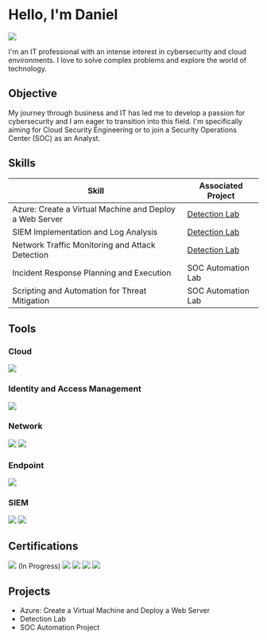 # Hello, I'm Daniel 
<a href="https://www.linkedin.com/in/danielwsnider"><img src="https://img.shields.io/badge/-LinkedIn-0072b1?&style=for-the-badge&logo=linkedin&logoColor=white" /></a>


I'm an IT professional with an intense interest in cybersecurity and cloud environments. I love to solve complex problems and explore the world of technology.

## Objective

My journey through business and IT has led me to develop a passion for cybersecurity and I am eager to transition into this field. I'm specifically aiming for Cloud Security Engineering or to join a Security Operations Center (SOC) as an Analyst.

## Skills

| Skill                                         | Associated Project         |
|-----------------------------------------------|----------------------------|
| Azure: Create a Virtual Machine and Deploy a Web Server | <a href="https://google.com](https://github.com/Danzz36/Azure-Create-a-Virtual-Machine-and-Deploy-a-Web-Server-/blob/main/README.md)">Detection Lab</a>|
| SIEM Implementation and Log Analysis          | <a href="https://google.com">Detection Lab</a>|
| Network Traffic Monitoring and Attack Detection | <a href="https://google.com">Detection Lab</a>|
| Incident Response Planning and Execution      | SOC Automation Lab|
| Scripting and Automation for Threat Mitigation | SOC Automation Lab|

## Tools

### Cloud
<div>
    <img src="https://img.shields.io/badge/-Microsoft%20Azure-0089D6?&style=for-the-badge&logo=Microsoft-Azure&logoColor=white" />
</div>

### Identity and Access Management
<div>
    <img src="https://img.shields.io/badge/-Microsoft%20Active%20Directory-003366?&style=for-the-badge&logo=Microsoft-Active-Directory&logoColor=white" />
</div>

### Network
<div>
    <img src="https://img.shields.io/badge/-Wireshark-1679A7?&style=for-the-badge&logo=Wireshark&logoColor=white" />
    <img src="https://img.shields.io/badge/-Suricata-EF3B2D?&style=for-the-badge&logo=Suricata&logoColor=white" />
</div>

### Endpoint
<div>
    <img src="https://img.shields.io/badge/-Microsoft_Defender_for_Endpoint-00A4EF?&style=for-the-badge&logo=Microsoft&logoColor=white" />
</div>

### SIEM
<div>
    <img src="https://img.shields.io/badge/-Microsoft_Sentinel-0078D4?&style=for-the-badge&logo=Microsoft&logoColor=white" />
    <img src="https://img.shields.io/badge/-Splunk-000000?&style=for-the-badge&logo=Splunk&logoColor=white" />
</div>

## Certifications
<div>
<img src="https://img.shields.io/badge/-Microsoft%20Cybersecurity%20Analyst%20(SC--900)-0078D4?&style=for-the-badge&logo=Microsoft&logoColor=white" /> (In Progress)
<img src="https://img.shields.io/badge/-Security%2B-FF0000?&style=for-the-badge&logo=CompTIA&logoColor=white" />
<img src="https://img.shields.io/badge/-Google%20Cybersecurity-4285F4?&style=for-the-badge&logo=Google&logoColor=white" />
<img src="https://img.shields.io/badge/-A%2B-4D4D4D?&style=for-the-badge&logo=CompTIA&logoColor=white" />
<img src="https://img.shields.io/badge/-GRC%20Mastery-000080?&style=for-the-badge&logoColor=white" />
</div>

## Projects
- Azure: Create a Virtual Machine and Deploy a Web Server
- Detection Lab
- SOC Automation Project
<!--
**Danzz36/Danzz36** is a ✨ _special_ ✨ repository because its `README.md` (this file) appears on your GitHub profile.

Here are some ideas to get you started:

- 🔭 I’m currently working on ...
- 🌱 I’m currently learning ...
- 👯 I’m looking to collaborate on ...
- 🤔 I’m looking for help with ...
- 💬 Ask me about ...
- 📫 How to reach me: ...
- 😄 Pronouns: ...
- ⚡ Fun fact: ...
-->
